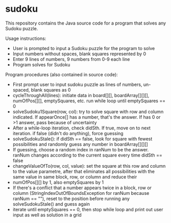 # sudoku
This repository contains the Java source code for a program that solves any Sudoku puzzle.

Usage instructions:
- User is prompted to input a Sudoku puzzle for the program to solve
- Input numbers without spaces, blank squares represented by 0
- Enter 9 lines of numbers, 9 numbers from 0-9 each line
- Program solves for Sudoku

Program procedures (also contained in source code):
- First prompt user to input sudoku puzzle as lines of numbers, un-spaced, blank squares as 0
- cycleThroughAll(lines): initiate data in board[][], boardArray[][][], numOfPos[][], emptySquares, etc.
run while loop until emptySquares == 0
- solveSudoku1Square(row, col): try to solve square with row and column indicated. If appearOnce[] has
a number, that's the answer. If has 0 or >1 answer, pass because of uncertainty
- After a while-loop iteration, check didSth. If true, move on to next iteration. if false (didn't do
anything), force guessing
- solveSudokuStale(): if didSth == false, look for square with fewest possibilities and randomly guess
any number in boardArray[][][]
- If guessing, choose a random index in ranNum to be the answer. ranNum changes according to the current
square every time didSth == false
- changeValueOfTo(row, col, value): set the square at this row and column to the value parametre, after
that eliminates all possibilities with the same value in same block, row, or column and reduce their
- numOfPos[][] by 1, also emptySquares by 1
- If there's a conflict that a number appears twice in a block, row or column (StringIndexOutOfBoundsException
for ranNum because ranNum == ""), reset to the position before running any solveSudokuStale() and guess
again
- iterate until emptySquares == 0, then stop while loop and print out user input as well as solution in
a grid
